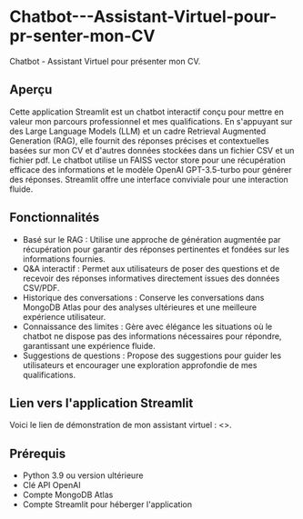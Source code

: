 # Chatbot---Assistant-Virtuel-pour-pr-senter-mon-CV
Chatbot - Assistant Virtuel pour présenter mon CV.

## Aperçu
Cette application Streamlit est un chatbot interactif conçu pour mettre en valeur mon parcours professionnel et mes qualifications. En s'appuyant sur des Large Language Models (LLM) et un cadre Retrieval Augmented Generation (RAG), elle fournit des réponses précises et contextuelles basées sur mon CV et d'autres données stockées dans un fichier CSV et un fichier pdf. Le chatbot utilise un FAISS vector store pour une récupération efficace des informations et le modèle OpenAI GPT-3.5-turbo pour générer des réponses. Streamlit offre une interface conviviale pour une interaction fluide.

## Fonctionnalités
- Basé sur le RAG : Utilise une approche de génération augmentée par récupération pour garantir des réponses pertinentes et fondées sur les informations fournies.
- Q&A interactif : Permet aux utilisateurs de poser des questions et de recevoir des réponses informatives directement issues des données CSV/PDF.
- Historique des conversations : Conserve les conversations dans MongoDB Atlas pour des analyses ultérieures et une meilleure expérience utilisateur.
- Connaissance des limites : Gère avec élégance les situations où le chatbot ne dispose pas des informations nécessaires pour répondre, garantissant une expérience fluide.
- Suggestions de questions : Propose des suggestions pour guider les utilisateurs et encourager une exploration approfondie de mes qualifications.

## Lien vers l'application Streamlit
Voici le lien de démonstration de mon assistant virtuel : <>.

## Prérequis
- Python 3.9 ou version ultérieure
- Clé API OpenAI
- Compte MongoDB Atlas
- Compte Streamlit pour héberger l'application

